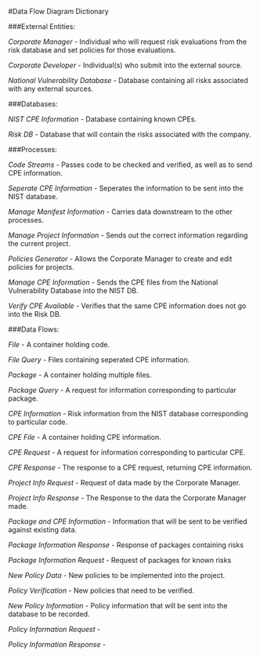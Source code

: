 #Data Flow Diagram Dictionary

###External Entities:
  
  *Corporate Manager* - Individual who will request risk evaluations from the risk database and set policies for those evaluations.
  
  *Corporate Developer* - Individual(s) who submit into the external source.
  
  *National Vulnerability Database* - Database containing all risks associated with any external sources.
  

###Databases: 
  
  *NIST CPE Information* - Database containing known CPEs.
  
  *Risk DB* - Database that will contain the risks associated with the company.
  

###Processes:
  
  *Code Streams* - Passes code to be checked and verified, as well as to send CPE information.
  
  *Seperate CPE Information* - Seperates the information to be sent into the NIST database.
  
  *Manage Manifest Information* - Carries data downstream to the other processes.
  
  *Manage Project Information* - Sends out the correct information regarding the current project.
  
  *Policies Generator* - Allows the Corporate Manager to create and edit policies for projects.
  
  *Manage CPE Information* - Sends the CPE files from the National Vulnerability Database into the NIST DB. 
  
  *Verify CPE Available* - Verifies that the same CPE information does not go into the Risk DB.
  

###Data Flows:
  
  *File* - A container holding code.
  
  *File Query* - Files containing seperated CPE information.
  
  *Package* - A container holding multiple files.
  
  *Package Query* - A request for information corresponding to particular package.
  
  *CPE Information* - Risk information from the NIST database corresponding to particular code.
  
  *CPE File* - A container holding CPE information.
  
  *CPE Request* - A request for information corresponding to particular CPE.
  
  *CPE Response* - The response to a CPE request, returning CPE information.
  
  *Project Info Request* - Request of data made by the Corporate Manager.
  
  *Project Info Response* - The Response to the data the Corporate Manager made.
  
  *Package and CPE Information* - Information that will be sent to be verified against existing data.
  
  *Package Information Response* - Response of packages containing risks
  
  *Package Information Request* - Request of packages for known risks
  
  *New Policy Data* - New policies to be implemented into the project.
  
  *Policy Verification* - New policies that need to be verified.
  
  *New Policy Information* - Policy information that will be sent into the database to be recorded.
  
  *Policy Information Request* -
  
  *Policy Information Response* -
  
  
